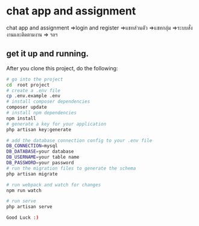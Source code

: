 # chat app and  assignment
 chat app and  assignment
  =>login and register
  =>แชทส่วนตัว
  =>แชทกลุ่ม
  =>ระบบสั่งงานและติดตามงาน
  => ฯลฯ
  

## get it up and running.

After you clone this project, do the following:

```bash
# go into the project
cd  root project
# create a .env file
cp .env.example .env
# install composer dependencies
composer update
# install npm dependencies
npm install
# generate a key for your application
php artisan key:generate

# add the database connection config to your .env file
DB_CONNECTION=mysql
DB_DATABASE=your database
DB_USERNAME=your table name
DB_PASSWORD=your password
# run the migration files to generate the schema
php artisan migrate

# run webpack and watch for changes
npm run watch

# run serve
php artisan serve

Good Luck :)